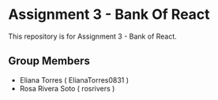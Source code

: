 # Assignment 3 - Bank Of React
This repository is for Assignment 3 - Bank of React.

## Group Members 

- Eliana Torres ( ElianaTorres0831 )
- Rosa Rivera Soto ( rosrivers )
